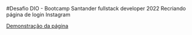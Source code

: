 #Desafio DIO - Bootcamp Santander fullstack developer 2022
Recriando página de login Instagram

[Demonstração da página](https://gisellebarbosa.github.io/Recriando-pagina-Instagram/)
